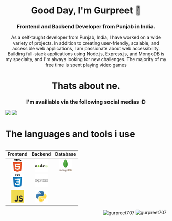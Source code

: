 <h1 align="center">Good Day, I'm Gurpreet 👋</h1>
<h3 align="center">Frontend and Backend Developer from Punjab in India.</h3>

<p align="center">As a self-taught developer from Punjab, India, I have worked on a wide variety of projects. In addition to creating user-friendly, scalable, and accessible web applications, I am passionate about web accessibility. Building full-stack applications using Node.js, Express.js, and MongoDB is my specialty, and I'm always looking for new challenges. The majority of my free time is spent playing video games</p>
<h1 align="center">Thats about ne.</h1>
<p align="center">
  <h3 align="center"> I'm availiable via the following social medias :D </h3>
<a href="https://discord.com/users/568807202798698496" target="_blank"><img src="https://img.shields.io/badge/Discord-7289DA?style=for-the-badge&logo=discord&logoColor=white"/></a>
  <a href="https://instagram.com/xgurpreet__" target="blank"><img src="https://img.shields.io/badge/Instagram-E4405F?style=for-the-badge&logo=instagram&logoColor=white"/></a>
</p>
  <h1 align="left">The languages and tools i use</h1>
<table align="left">
  <thead>
    <tr>
      <th>Frontend</th>
      <th>Backend</th>
      <th>Database</th>
    </tr>
  </thead>
  <tbody>
    <tr>
      <td align="center"><img src="https://raw.githubusercontent.com/devicons/devicon/master/icons/html5/html5-original-wordmark.svg" alt="HTML5" width="40" height="40"></td>
      <td align="center"><img src="https://raw.githubusercontent.com/devicons/devicon/master/icons/nodejs/nodejs-original-wordmark.svg" alt="Node.js" width="40" height="40"></td>
      <td align="center"><img src="https://raw.githubusercontent.com/devicons/devicon/master/icons/mongodb/mongodb-original-wordmark.svg" alt="MongoDB" width="40" height="40"></td>
    </tr>
    <tr>
      <td align="center"><img src="https://raw.githubusercontent.com/devicons/devicon/master/icons/css3/css3-original-wordmark.svg" alt="CSS3" width="40" height="40"></td>
      <td align="center"><img src="https://raw.githubusercontent.com/devicons/devicon/master/icons/express/express-original-wordmark.svg" alt="Express" width="40" height="40"></td>
      <td align="center"></td>
    </tr>
    <tr>
      <td align="center"><img src="https://raw.githubusercontent.com/devicons/devicon/master/icons/javascript/javascript-original.svg" alt="JavaScript" width="40" height="40"></td>
      <td align="center"><img src="https://raw.githubusercontent.com/devicons/devicon/master/icons/python/python-original.svg" alt="Python" width="40" height="40"></td>
      <td align="center"></td>
    </tr>
  </tbody>
</table>

<div align="right">
  <p>
    <img align="center" src="https://github-readme-stats.vercel.app/api/top-langs?username=gurpreet707&show_icons=true&locale=en&layout=compact" alt="gurpreet707" />
    <img src="https://github-readme-stats.vercel.app/api?username=gurpreet707&show_icons=true&locale=en" alt="gurpreet707" />
  </p>
</div>

